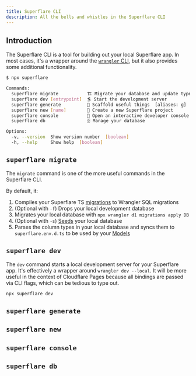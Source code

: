 ```yaml
---
title: Superflare CLI
description: All the bells and whistles in the Superflare CLI
---
```


## Introduction

The Superflare CLI is a tool for building out your local Superflare app. In most cases, it's a wrapper around the [`wrangler` CLI](https://developers.cloudflare.com/workers/wrangler/), but it also provides some additional functionality.

```bash
$ npx superflare

Commands:
  superflare migrate           🏗️ Migrate your database and update types
  superflare dev [entrypoint]  🏄 Start the development server
  superflare generate          🌇 Scaffold useful things  [aliases: g]
  superflare new [name]        🎸 Create a new Superflare project
  superflare console           🔮 Open an interactive developer console  [aliases: c]
  superflare db                🗄️ Manage your database

Options:
  -v, --version  Show version number  [boolean]
  -h, --help     Show help  [boolean]
```

## `superflare migrate`

The `migrate` command is one of the more useful commands in the Superflare CLI.

By default, it:

1. Compiles your Superflare TS [migrations](/database/migrations) to Wrangler SQL migrations
2. (Optional with `-f`) Drops your local development database
3. Migrates your local database with `npx wrangler d1 migrations apply DB`
4. (Optional with `-s`) [Seeds](/database/seeding) your local database
5. Parses the column types in your local database and syncs them to `superflare.env.d.ts` to be used by your [Models](/models)

## `superflare dev`

The `dev` command starts a local development server for your Superflare app. It's effectively a wrapper around `wrangler dev --local`. It will be more useful in the context of Cloudflare Pages because all bindings are passed via CLI flags, which can be tedious to type out.

```bash
npx superflare dev
```

## `superflare generate`

## `superflare new`

## `superflare console`

## `superflare db`
